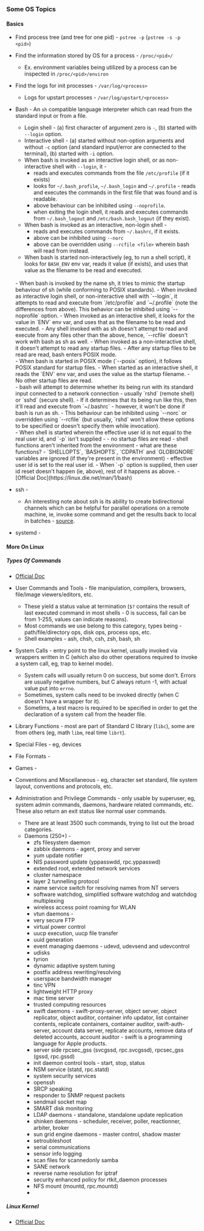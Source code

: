 ### Some OS Topics
#### Basics
  * Find process tree (and tree for one pid) - `pstree -p` (`pstree -s -p <pid>`)
  * Find the information stored by OS for a process - `/proc/<pid>/`
    - Ex. environment variables being utilized by a process can be inspected in `/proc/<pid>/environ`
  * Find the logs for init processes - `/var/log/<process>`
    - Logs for upstart processes - `/var/log/upstart/<process>`
  * Bash - An `sh` compatible language interpreter which can read from the standard input or from a file.
    - Login shell - (a) first character of argument zero is `-`, (b) started with `--login` option.
    - Interactive shell - (a) started without non-option arguments and without `-c` option (and standard input/error are connected to the terminal), (b) started with `-i` option.
    - When bash is invoked as an interactive login shell, or as non-interactive shell with `--login`, it -
      - reads and executes commands from the file `/etc/profile` (if it exists)
      - looks for `~/.bash_profile`, `~/.bash_login` and `~/.profile` - reads and executes the commands in the first file that was found and is readable.
      - above behaviour can be inhibited using `--noprofile`.
      - when exiting the login shell, it reads and executes commands from `~/.bash_logout` and `/etc/bash.bash_logout` (if they exist).
    - When bash is invoked as an interactive, non-login shell -
      - reads and executes commands from `~/.bashrc`, if it exists.
      - above can be inhibited using `--norc`
      - above can be overridden using `--rcfile <file>` wherein bash will read from <file> instead.
    - When bash is started non-interactively (eg, to run a shell script), it looks for `BASH_ENV` env var, reads it value (if exists), and uses that value as the filename to be read and executed.
    <br/>
    - When bash is invoked by the name sh, it tries to mimic the startup behaviour of sh (while conforming to POSIX standards).
      - When invoked as interactive login shell, or non-interactive shell with `--login`, it attempts to read and execute from `/etc/profile` and `~/.profile` (note the differences from above). This
        behavior can be inhibited using `--noprofile` option.
      - When invoked as an interactive shell, it looks for the value in `ENV` env var, and uses that as the filename to be read and executed.
      - Any shell invoked with as sh doesn't attempt to read and execute from any files other than the above, hence, `--rcfile` doesn't work with bash as sh as well.
      - When invoked as a non-interactive shell, it doesn't attempt to read any startup files.
      - After any startup files to be read are read, bash enters POSIX mode.
    <br/>
    - When bash is started in POSIX mode (`--posix` option), it follows POSIX standard for startup files.
      - When started as an interactive shell, it reads the `ENV` env var, and uses the value as the startup filename.
      - No other startup files are read.
    <br/>
    - bash will attempt to determine whether its being run with its standard input connected to a network connection - usually `rshd` (remote shell) or `sshd` (secure shell).
      - If it determines that its being run like this, then it'll read and execute from `~/.bashrc` - however, it won't be done if bash is run as sh.
      - This behaviour can be inhibited using `--norc` or overridden using `--rcfile` (but usually, `rshd` won't allow these options to be specified or doesn't specify them while invocation).
    <br/>
    - When shell is started wherein the effective user id is not equal to the real user id, and `-p` isn't supplied -
      - no startup files are read
      - shell functions aren't inherited from the environment - what are these functions?
      - `SHELLOPTS`, `BASHOPTS`, `CDPATH` and `GLOBIGNORE` variables are ignored (if they're present in the environment)
      - effective user id is set to the real user id.
      - When `-p` option is supplied, then user id reset doesn't happen (ie, above), rest of it happens as above.
    - [Official Doc](https://linux.die.net/man/1/bash)

  * ssh -
    - An interesting note about ssh is its ability to create bidirectional channels which can be helpful for parallel operations on a remote machine, ie, invoke some command and get the results
      back to local in batches - [source](https://levelup.gitconnected.com/how-to-take-backup-of-a-database-through-ssh-tunneling-451a6cccecda).

  * systemd -

#### More On Linux
##### Types Of Commands
  * [Official Doc](https://linux.die.net/man/)
  * User Commands and Tools - file manipulation, compilers, browsers, file/image viewers/editors, etc.
    - These yield a status value at termination (`$?` contains the result of last executed command in most shells - 0 is success, fail can be from 1-255, values can indicate reasons).
    - Most commands we use belong to this category, types being - path/file/directory ops, disk ops, process ops, etc.
    - Shell examples - ash, chsh, csh, zsh, bash, sh

  * System Calls - entry point to the linux kernel, usually invoked via wrappers written in C (which also do other operations required to invoke a system call, eg, trap to kernel mode).
    - System calls will usually return 0 on success, but some don't. Errors are usually negative numbers, but C always return -1, with actual value put into `errno`.
    - Sometimes, system calls need to be invoked directly (when C doesn't have a wrapper for it).
    - Sometims, a test macro is required to be specified in order to get the declaration of a system call from the header file.

  * Library Functions - most are part of Standard C library (`libc`), some are from others (eg, math `libm`, real time `librt`).

  * Special Files - eg, devices

  * File Formats -

  * Games -

  * Conventions and Miscellaneous - eg, character set standard, file system layout, conventions and protocols, etc.

  * Administration and Privilege Commands - only usable by superuser, eg, system admin commands, daemons, hardware related commands, etc. These also return an exit status like normal user commands.
    - There are at least 3500 such commands, trying to list out the broad categories.
    - Daemons (250+) -
      - zfs filesystem daemon
      - zabbix daemons - agent, proxy and server
      - yum update notifier
      - NIS password update (yppasswdd, rpc.yppasswd)
      - extended root, extended network services
      - cluster namespace
      - layer 2 tunnelling protocol
      - name service switch for resolving names from NT servers
      - software watchdog, simplified software watchdog and watchdog multiplexing
      - wireless access point roaming for WLAN
      - vtun daemons - 
      - very secure FTP
      - virtual power control
      - uucp execution, uucp file transfer
      - uuid generation
      - event managing daemons - udevd, udevsend and udevcontrol
      - udisks
      - tyrion
      - dynamic adaptive system tuning
      - postfix address rewriting/resolving
      - userspace bandwidth manager
      - tinc VPN
      - lightweight HTTP proxy
      - mac time server
      - trusted computing resources
      - swift daemons - swift-proxy-server, object server, object replicator, object auditor, container info updator, list container contents, replicate containers, container auditor,
        swift-auth-server, account data server, replicate accounts, remove data of deleted accounts, account auditor - swift is a programming language for Apple products.
      - server side rpcsec_gss (svcgssd, rpc.svcgssd), rpcsec_gss (gssd, rpc.gssd)
      - init daemon control tools - start, stop, status
      - NSM service (statd, rpc.statd)
      - system security services
      - openssh
      - SRCP speaking
      - responder to SNMP request packets
      - sendmail socket map
      - SMART disk monitoring
      - LDAP daemons - standalone, standalone update replication
      - shinken daemons - scheduler, receiver, poller, reactionner, arbiter, broker
      - sun grid engine daemons - master control, shadow master
      - setroubleshoot
      - serial communications
      - sensor info logging
      - scan files for scannedonly samba
      - SANE network
      - reverse name resolution for iptraf
      - security enhanced policy for rtkit_daemon processes
      - NFS mount (mountd, rpc.mountd)
      - 

##### Linux Kernel
  * [Official Doc](https://docs.kernel.org/)
